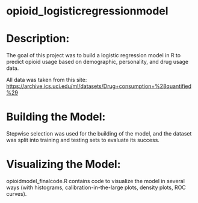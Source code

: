 # opioid_logisticregressionmodel

# Description:
The goal of this project was to build a logistic regression model in R to predict opioid usage based on demographic, personality, and drug usage data. 

All data was taken from this site: https://archive.ics.uci.edu/ml/datasets/Drug+consumption+%28quantified%29

# Building the Model: 
Stepwise selection was used for the building of the model, and the dataset was split into training and testing sets to  evaluate its success. 

# Visualizing the Model:
opioidmodel_finalcode.R contains code to visualize the model in several ways (with histograms, calibration-in-the-large plots, density plots, ROC curves).
